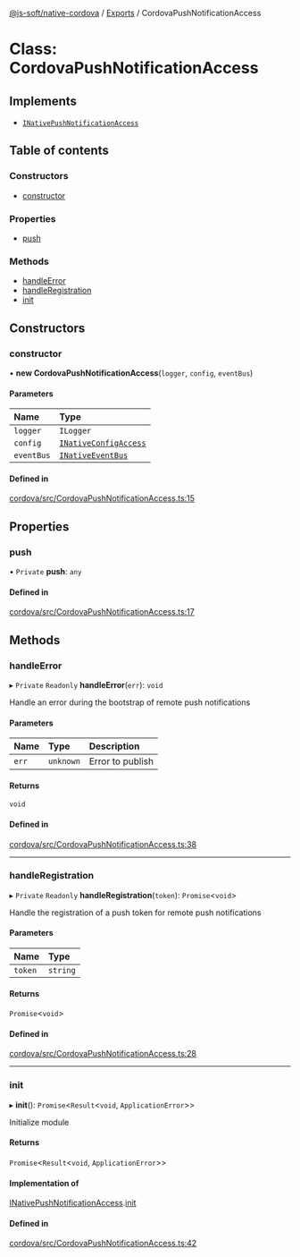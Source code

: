 [@js-soft/native-cordova](../README.md) / [Exports](../modules.md) / CordovaPushNotificationAccess

# Class: CordovaPushNotificationAccess

## Implements

- [`INativePushNotificationAccess`](../interfaces/INativePushNotificationAccess.md)

## Table of contents

### Constructors

- [constructor](CordovaPushNotificationAccess.md#constructor)

### Properties

- [push](CordovaPushNotificationAccess.md#push)

### Methods

- [handleError](CordovaPushNotificationAccess.md#handleerror)
- [handleRegistration](CordovaPushNotificationAccess.md#handleregistration)
- [init](CordovaPushNotificationAccess.md#init)

## Constructors

### constructor

• **new CordovaPushNotificationAccess**(`logger`, `config`, `eventBus`)

#### Parameters

| Name | Type |
| :------ | :------ |
| `logger` | `ILogger` |
| `config` | [`INativeConfigAccess`](../interfaces/INativeConfigAccess.md) |
| `eventBus` | [`INativeEventBus`](../interfaces/INativeEventBus.md) |

#### Defined in

[cordova/src/CordovaPushNotificationAccess.ts:15](https://github.com/js-soft/ts-native-access/blob/a83212d/packages/cordova/src/CordovaPushNotificationAccess.ts#L15)

## Properties

### push

• `Private` **push**: `any`

#### Defined in

[cordova/src/CordovaPushNotificationAccess.ts:17](https://github.com/js-soft/ts-native-access/blob/a83212d/packages/cordova/src/CordovaPushNotificationAccess.ts#L17)

## Methods

### handleError

▸ `Private` `Readonly` **handleError**(`err`): `void`

Handle an error during the bootstrap of remote push notifications

#### Parameters

| Name | Type | Description |
| :------ | :------ | :------ |
| `err` | `unknown` | Error to publish |

#### Returns

`void`

#### Defined in

[cordova/src/CordovaPushNotificationAccess.ts:38](https://github.com/js-soft/ts-native-access/blob/a83212d/packages/cordova/src/CordovaPushNotificationAccess.ts#L38)

___

### handleRegistration

▸ `Private` `Readonly` **handleRegistration**(`token`): `Promise`<`void`\>

Handle the registration of a push token for remote push notifications

#### Parameters

| Name | Type |
| :------ | :------ |
| `token` | `string` |

#### Returns

`Promise`<`void`\>

#### Defined in

[cordova/src/CordovaPushNotificationAccess.ts:28](https://github.com/js-soft/ts-native-access/blob/a83212d/packages/cordova/src/CordovaPushNotificationAccess.ts#L28)

___

### init

▸ **init**(): `Promise`<`Result`<`void`, `ApplicationError`\>\>

Initialize module

#### Returns

`Promise`<`Result`<`void`, `ApplicationError`\>\>

#### Implementation of

[INativePushNotificationAccess](../interfaces/INativePushNotificationAccess.md).[init](../interfaces/INativePushNotificationAccess.md#init)

#### Defined in

[cordova/src/CordovaPushNotificationAccess.ts:42](https://github.com/js-soft/ts-native-access/blob/a83212d/packages/cordova/src/CordovaPushNotificationAccess.ts#L42)
